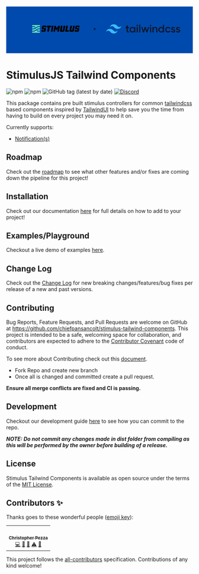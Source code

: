 ![Logo](https://github.com/chiefpansancolt/stimulus-tailwind-components/blob/main/.github/stimulus-tailwind-logo.png)

# StimulusJS Tailwind Components

![npm](https://img.shields.io/npm/v/stimulus-tailwind-components?logo=NPM&style=for-the-badge)
![npm](https://img.shields.io/npm/dm/stimulus-tailwind-components?logo=NPM&style=for-the-badge)
![GitHub tag (latest by date)](https://img.shields.io/github/v/tag/chiefpansancolt/stimulus-tailwind-components?label=Release&logo=github&style=for-the-badge)
[![Discord](https://img.shields.io/discord/450095227185659905?color=yellow&label=Discord&logo=discord&style=for-the-badge)](https://discord.gg/pBxGpfrmD4)

This package contains pre built stimulus controllers for common [tailwindcss](https://tailwindcss.com) based components inspired by [TailwindUI](https://tailwindui.com) to help save you the time from having to build on every project you may need it on.

Currently supports:

- [Notification(s)](https://chiefpansancolt.github.io/stimulus-tailwind-components/docs/notification)

## Roadmap

Check out the [roadmap](https://github.com/chiefpansancolt/stimulus-tailwind-components/projects/1) to see what other features and/or fixes are coming down the pipeline for this project!

## Installation

Check out our documentation [here](https://chiefpansancolt.github.io/stimulus-tailwind-components/docs/installation) for full details on how to add to your project!

## Examples/Playground

Checkout a live demo of examples [here](https://chiefpansancolt/github.io/stimulus-tailwind-components/playground/home).

## Change Log

Check out the [Change Log](https://chiefpansancolt/github.io/stimulus-tailwind-components/docs/change_log) for new breaking changes/features/bug fixes per release of a new and past versions.

## Contributing

Bug Reports, Feature Requests, and Pull Requests are welcome on GitHub at https://github.com/chiefpansancolt/stimulus-tailwind-components. This project is intended to be a safe, welcoming space for collaboration, and contributors are expected to adhere to the [Contributor Covenant](https://github.com/chiefpansancolt/stimulus-tailwind-components/blob/main/.github/CODE_OF_CONDUCT.md) code of conduct.

To see more about Contributing check out this [document](https://github.com/chiefpansancolt/stimulus-tailwind-components/blob/main/.github/CONTRIBUTING.md).

- Fork Repo and create new branch
- Once all is changed and committed create a pull request.

**Ensure all merge conflicts are fixed and CI is passing.**

## Development

Checkout our development guide [here](https://github.com/chiefpansancolt/stimulus-tailwind-components/blob/main/.github/DEVELOPMENT.md) to see how you can commit to the repo.

_**NOTE: Do not commit any changes made in dist folder from compiling as this will be performed by the owner before building of a release.**_

## License

Stimulus Tailwind Components is available as open source under the terms of the [MIT License](https://github.com/chiefpansancolt/stimulus-tailwind-components/blob/main/LICENSE).

## Contributors ✨

Thanks goes to these wonderful people ([emoji key](https://allcontributors.org/docs/en/emoji-key)):

<!-- ALL-CONTRIBUTORS-LIST:START - Do not remove or modify this section -->
<!-- prettier-ignore-start -->
<!-- markdownlint-disable -->
<table>
  <tr>
    <td align="center"><a href="https://chrispezza.me"><img src="https://avatars3.githubusercontent.com/u/5841177?v=4" width="100px;" alt=""/><br /><sub><b>Christopher Pezza</b></sub></a><br /><a href="https://github.com/chiefpansancolt/stimulus-tailwind-components/commits?author=chiefpansancolt" title="Code">💻</a> <a href="https://github.com/chiefpansancolt/stimulus-tailwind-components/commits?author=chiefpansancolt" title="Documentation">📖</a> <a href="#tool-chiefpansancolt" title="Tools">🔧</a> <a href="https://github.com/chiefpansancolt/stimulus-tailwind-components/commits?author=chiefpansancolt" title="Tests">⚠️</a> <a href="#maintenance-chiefpansancolt" title="Maintenance">🚧</a></td>
  </tr>
</table>

<!-- markdownlint-enable -->
<!-- prettier-ignore-end -->

<!-- ALL-CONTRIBUTORS-LIST:END -->

This project follows the
[all-contributors](https://github.com/all-contributors/all-contributors)
specification. Contributions of any kind welcome!
